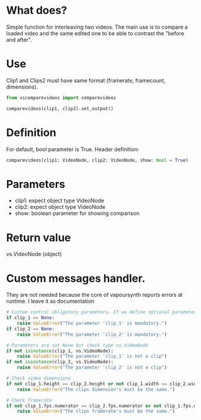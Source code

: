 # What does? 

  Simple function for interleaving two videos. The main use is to compare a loaded video and the same edited one to be able to contrast the "before and after".

# Use
  
  Clip1 and Clips2 must have same format (framerate, framecount, dimensions). 

  ``` python
  from vscomparevideos import comparevideos
  
  comparevideos(clip1, clip2).set_output()
  ```
  
# Definition

  For default, bool parameter is True. Header definition:
  
  ``` python
  comparevideos(clip1: VideoNode, clip2: VideoNode, show: bool = True)
  ```

# Parameters

  * clip1: expect object type VideoNode
  * clip2: expect object type VideoNode
  * show: boolean parameter for showing comparison

# Return value

  vs.VideoNode (object)
  
# Custom messages handler. 

They are not needed because the core of vapoursynth reports errors at runtime. I leave it as documentation
```python
# Custom control obligatory parameters. If we define optional parameters (clip_1, clip_2) 
if clip_1 == None:
	raise ValueError("The parameter 'clip_1' is mandatory.")
if clip_2 == None:
	raise ValueError("The parameter 'clip_2' is mandatory.")

# Parameters are not None but check type vs.VideoNode
if not isinstance(clip_1, vs.VideoNode):
	raise ValueError("The parameter 'clip_1' is not a clip")
if not isinstance(clip_2, vs.VideoNode):
	raise ValueError("The parameter 'clip_2' is not a clip")

# Check video dimensions
if not clip_1.height == clip_2.height or not clip_1.width == clip_2.width:
	raise ValueError("The clips dimension's must be the same.")

# Check framerate
if not clip_1.fps.numerator == clip_2.fps.numerator or not clip_1.fps.denominator == clip_2.fps.denominator:
	raise ValueError("The clips framerate's must be the same.")
```

